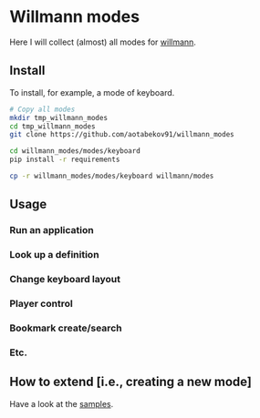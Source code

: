 # Willmann modes

Here I will collect (almost) all modes for [willmann](https://github.com/aotabekov91/willmann).

## Install

To install, for example, a mode of keyboard.

```bash
# Copy all modes
mkdir tmp_willmann_modes
cd tmp_willmann_modes
git clone https://github.com/aotabekov91/willmann_modes

cd willmann_modes/modes/keyboard
pip install -r requirements

cp -r willmann_modes/modes/keyboard willmann/modes
```

## Usage

### Run an application

### Look up a definition 

### Change keyboard layout

### Player control

### Bookmark create/search

### Etc.

## How to extend [i.e., creating a new mode]

Have a look at the [samples](https://github.com/aotabekov91/willmann/samples).
